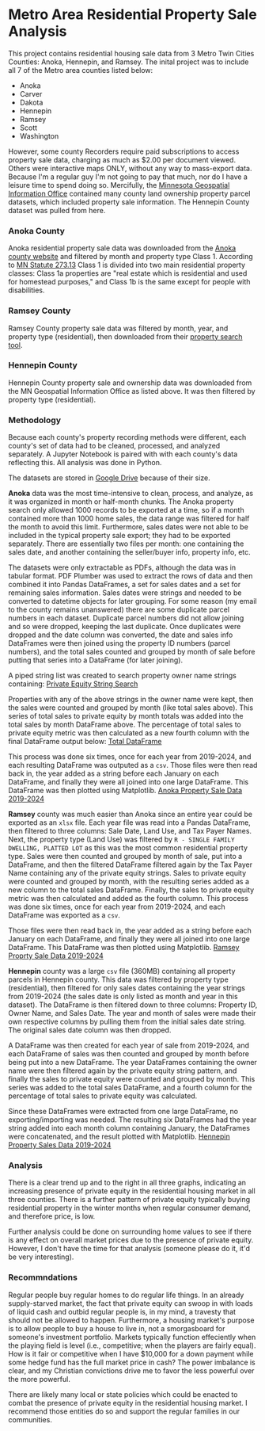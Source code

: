 # Metro Area Residential Property Sale Analysis
This project contains residential housing sale data from 3 Metro Twin Cities Counties: Anoka, Hennepin, and Ramsey. The inital project was to include all 7 of the Metro area counties listed below:
- Anoka
- Carver
- Dakota
- Hennepin
- Ramsey
- Scott
- Washington

However, some county Recorders require paid subscriptions to access property sale data, charging as much as $2.00 per document viewed. Others were interactive maps ONLY, without any way to mass-export data. Because I'm a regular guy I'm not going to pay that much, nor do I have a leisure time to spend doing so. Mercifully, the [Minnesota Geospatial Information Office](https://www.mngeo.state.mn.us/chouse/land_own_property.html) contained many county land ownership property parcel datasets, which included property sale information. The Hennepin County dataset was pulled from here.

### Anoka County
Anoka residential property sale data was downloaded from the [Anoka county website](https://prtpublicweb.co.anoka.mn.us/Search/Disclaimer.aspx?FromUrl=../search/commonsearch.aspx?mode=combined) and filtered by month and property type Class 1. According to [MN Statute 273.13](https://www.revisor.mn.gov/statutes/cite/273.13) Class 1 is divided into two main residential property classes: Class 1a properties are "real estate which is residential and used for homestead purposes," and Class 1b is the same except for people with disabilities. 

### Ramsey County
Ramsey County property sale data was filtered by month, year, and property type (residential), then downloaded from their [property search tool](https://beacon.schneidercorp.com/application.aspx?AppID=959&LayerID=18852&PageTypeID=2&PageID=12460).

### Hennepin County
Hennepin County property sale and ownership data was downloaded from the MN Geospatial Information Office as listed above. It was then filtered by property type (residential).

### Methodology

Because each county's property recording methods were different, each county's set of data had to be cleaned, processed, and analyzed separately. A Jupyter Notebook is paired with with each county's data reflecting this. All analysis was done in Python.

The datasets are stored in [Google Drive](https://drive.google.com/drive/folders/1cS7rAx7aTUBgCL5Cc7dEgp9wJ9heTmem?usp=drive_link) because of their size.

**Anoka** data was the most time-intensive to clean, process, and analyze, as it was organized in month or half-month chunks. The Anoka property search only allowed 1000 records to be exported at a time, so if a month contained more than 1000 home sales, the data range was filtered for half the month to avoid this limit. Furthermore, sales dates were not able to be included in the typical property sale export; they had to be exported separately. There are essentially two files per month: one containing the sales date, and another containing the seller/buyer info, property info, etc.

The datasets were only extractable as PDFs, although the data was in tabular format. PDF Plumber was used to extract the rows of data and then combined it into Pandas DataFrames, a set for sales dates and a set for remaining sales information. Sales dates were strings and needed to be converted to datetime objects for later grouping. For some reason (my email to the county remains unanswered) there are some duplicate parcel numbers in each dataset. Duplicate parcel numbers did not allow joining and so were dropped, keeping the last duplicate. Once duplicates were dropped and the date column was converted, the date and sales info DataFrames were then joined using the property ID numbers (parcel numbers), and the total sales counted and grouped by month of sale before putting that series into a DataFrame (for later joining).

A piped string list was created to search property owner name strings containing:
[Private Equity String Search](assets/privEquiRegex.png)

Properties with any of the above strings in the owner name were kept, then the sales were counted and grouped by month (like total sales above). This series of total sales to private equity by month totals was added into the total sales by month DataFrame above. The percentage of total sales to private equity metric was then calculated as a new fourth column with the final DataFrame output below:
[Total DataFrame](assets/totaldf.png)

This process was done six times, once for each year from 2019-2024, and each resulting DataFrame was outputed as a `csv`. Those files were then read back in, the year added as a string before each January on each DataFrame, and finally they were all joined into one large DataFrame. This DataFrame was then plotted using Matplotlib.
[Anoka Property Sale Data 2019-2024](assets/AnokaCounty201Sales_2019_2024.png)

**Ramsey** county was much easier than Anoka since an entire year could be exported as an `xlsx` file. Each year file was read into a Pandas DataFrame, then filtered to three columns: Sale Date, Land Use, and Tax Payer Names. Next, the property type (Land Use) was filtered by `R - SINGLE FAMILY DWELLING, PLATTED LOT` as this was the most common residential property type. Sales were then counted and grouped by month of sale, put into a DataFrame, and then the filtered DataFrame filtered again by the Tax Payer Name containing any of the private equity strings. Sales to private equity were counted and grouped by month, with the resulting series added as a new column to the total sales DataFrame. Finally, the sales to private equity metric was then calculated and added as the fourth column. This process was done six times, once for each year from 2019-2024, and each DataFrame was exported as a `csv`.

Those files were then read back in, the year added as a string before each January on each DataFrame, and finally they were all joined into one large DataFrame. This DataFrame was then plotted using Matplotlib.
[Ramsey Proprty Sale Data 2019-2024](assets/RamseyCountyPrivEqu2019_2024.png)

**Hennepin** county was a large `csv` file (360MB) containing all property parcels in Hennepin county. This data was filtered by property type (residential), then filtered for only sales dates containing the year strings from 2019-2024 (the sales date is only listed as month and year in this dataset). The DataFrame is then filtered down to three columns: Property ID, Owner Name, and Sales Date. The year and month of sales were made their own respective columns by pulling them from the initial sales date string. The original sales date column was then dropped.

A DataFrame was then created for each year of sale from 2019-2024, and each DataFrame of sales was then counted and grouped by month before being put into a new DataFrame. The year DataFrames containing the owner name were then filtered again by the private equity string pattern, and finally the sales to private equity were counted and grouped by month. This series was added to the total sales DataFrame, and a fourth column for the percentage of total sales to private equity was calculated.

Since these DataFrames were extracted from one large DataFrame, no exporting/importing was needed. The resulting six DataFrames had the year string added into each month column containing January, the DataFrames were concatenated, and the result plotted with Matplotlib.
[Hennepin Property Sales Data 2019-2024](assets/HennepinCountySales2019_2024.png)

### Analysis
There is a clear trend up and to the right in all three graphs, indicating an increasing presence of private equity in the residential housing market in all three counties. There is a further pattern of private equity typically buying residential property in the winter months when regular consumer demand, and therefore price, is low.

Further analysis could be done on surrounding home values to see if there is any effect on overall market prices due to the presence of private equity. However, I don't have the time for that analysis (someone please do it, it'd be very interesting).

### Recommndations
Regular people buy regular homes to do regular life things. In an already supply-starved market, the fact that private equity can swoop in with loads of liquid cash and outbid regular people is, in my mind, a travesty that should not be allowed to happen. Furthermore, a housing market's purpose is to allow people to buy a house to live in, not a smorgasboard for someone's investment portfolio. Markets typically function effeciently when the playing field is level (i.e., competitive; when the players are fairly equal). How is it fair or competitive when I have $10,000 for a down payment while some hedge fund has the full market price in cash? The power imbalance is clear, and my Christian convictions drive me to favor the less powerful over the more powerful. 

There are likely many local or state policies which could be enacted to combat the presence of private equity in the residential housing market. I recommend those entities do so and support the regular families in our communities.